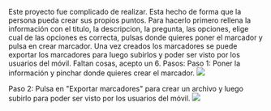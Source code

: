 Este proyecto fue complicado de realizar.
Esta hecho de forma que la persona pueda crear sus propios puntos.
Para hacerlo primero rellena la información con el titulo, la descripcion, la pregunta, las opciones,
elige cual de las opciones es correcta, pulsas donde quieres poner el marcador y pulsa en crear marcador.
Una vez creados los marcadores se puede exportar los marcadores para luego subirlos y poder ser visto por los usuarios del móvil.
Faltan cosas, acepto un 6.
Pasos:
Paso 1: Poner la información y pinchar donde quieres crear el marcador.
<img src="https://josehs2002.github.io/PROYECTOLM/M1.png">

Paso 2: Pulsa en "Exportar marcadores" para crear un archivo y luego subirlo para poder ser visto por los usuarios del móvil.
<img src="https://josehs2002.github.io/PROYECTOLM/M2.png">
